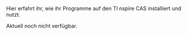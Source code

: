 Hier erfahrt ihr, wie ihr Programme auf den TI nspire CAS installiert und nutzt.

Aktuell noch nicht verfügbar.
